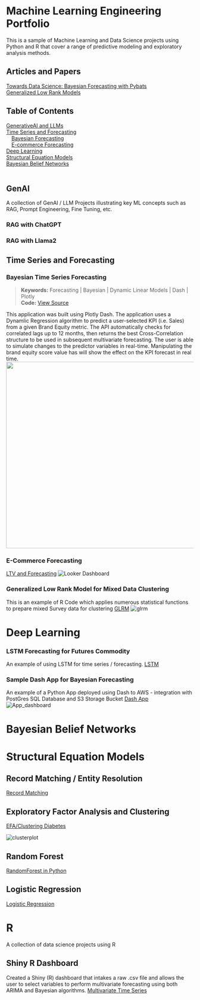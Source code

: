 # Machine Learning Engineering Portfolio

This is a sample of Machine Learning and Data Science projects using Python and R that cover a range of predictive modeling and exploratory analysis methods.<br>

## Articles and Papers
[Towards Data Science: Bayesian Forecasting with Pybats](https://towardsdatascience.com/forecasting-with-bayesian-dynamic-generalized-linear-models-in-python-865587fbaf90)
<br>
[Generalized Low Rank Models](documents/Analysis%20of%20Mixed%20Data%20Sets.pdf)
<br>


## Table of Contents
[GenerativeAI and LLMs](#GenAI) <br>
[Time Series and Forecasting](#Time-Series) <br>
&emsp;[Bayesian Forecasting](#Bayesian-Time-Series-Forecasting) <br>
&emsp;[E-commerce Forecasting](#E-Commerce-Forecasting) <br>
[Deep Learning](#Deep-Learning) <br>
[Structural Equation Models](#Structural-Equation-Models) <br>
[Bayesian Belief Networks](#Bayesian-Belief-Networks) <br>
<br>


## GenAI
A collection of GenAI / LLM Projects illustrating key ML concepts such as RAG, Prompt Engineering, Fine Tuning, etc. <br>

### RAG with ChatGPT
### RAG with Llama2

## Time Series and Forecasting

### Bayesian Time Series Forecasting
> **Keywords:**  Forecasting  |  Bayesian  |  Dynamic Linear Models  |  Dash  |  Plotly <br>
> **Code:**  [View Source](Forecasting/bayesian_forecast_dash_app.py)<br>

This application was built using Plotly Dash.  The application uses a Dynamlic Regression algorithm to predict a user-selected KPI (i.e. Sales) from a given Brand Equity metric. 
The API automatically checks for correlated lags up to 12 months, then returns the best Cross-Correlation structure to be used in subsequent multivariate forecasting.
The user is able to simulate changes to the predictor variables in real-time.  Manipulating the brand equity score value has will show the effect on the KPI forecast in real time.<br>
<img src="images/bera_bayesian_forecasting_dash.png" width="680" height="500">

### E-Commerce Forecasting
[LTV and Forecasting](Python/LTV_Forecast_v2.ipynb)
![Looker Dashboard](images/Looker_Dashboard.png)

### Generalized Low Rank Model for Mixed Data Clustering
This is an example of R Code which applies numerous statistical functions to prepare mixed Survey data for clustering
[GLRM](GLRM/GLRM_R_Segmentation.ipynb)
![glrm](images/glrm_kmeans.PNG)




# Deep Learning

### LSTM Forecasting for Futures Commodity 
An example of using LSTM for time series / forecasting. 
[LSTM](Python/LSTM_NN_Forecasting.ipynb)

### Sample Dash App for Bayesian Forecasting
An example of a Python App deployed using Dash to AWS - integration with PostGres SQL Database and S3 Storage Bucket
[Dash App](Forecasting/bayesian_forecast_dash_app.py)
![App_dashboard](images/bayesian_times_series.PNG)


# Bayesian Belief Networks


# Structural Equation Models


## Record Matching / Entity Resolution
[Record Matching](Python/Record_matching.py)

## Exploratory Factor Analysis and Clustering

[EFA/Clustering Diabetes](Python/diabetes_data_reduction_clustering.ipynb)

![clusterplot](data/d_cluster.png)

## Random Forest 

[RandomForest in Python](Python/RandomForest.ipynb)

## Logistic Regression 
[Logistic Regression](Python/Logistic_Regression.ipynb)



# R
A collection of data science projects using R

## Shiny R Dashboard 
Created a Shiny (R) dashboard that intakes a raw .csv file and allows the user to select variables to perform multivariate forecasting using both ARIMA and Bayesian algorithms. 
[Multivariate Time Series](http://ryanclukey.shinyapps.io/MV_forecast)







